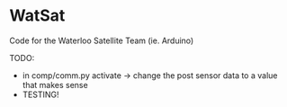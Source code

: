 WatSat
======

Code for the Waterloo Satellite Team (ie. Arduino)

TODO:
- in comp/comm.py activate -> change the post sensor data to a value that makes sense
- TESTING!
